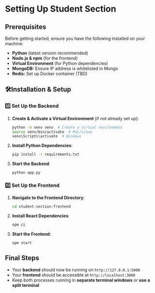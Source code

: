 # Setting Up Student Section

## Prerequisites
Before getting started, ensure you have the following installed on your machine:
- **Python** (latest version recommended)
- **Node.js & npm** (for the frontend)
- **Virtual Environment** (for Python dependencies)
- **MongoDB:** Ensure IP address is whitelisted in Mongo
- **Redis:** Set up Docker container (TBD)
## 🛠Installation & Setup
### 1️⃣ Set Up the Backend
1. **Create & Activate a Virtual Environment** (if not already set up):
   ```sh
   python -m venv venv  # Create a virtual environment
   source venv/bin/activate  # Mac/Linux
   venv\Scripts\activate  # Windows
   ```
2. **Install Python Dependencies**:
   ```sh
   pip install -r requirements.txt
   ```

3. **Start the Backend**:
   ```sh
   python app.py
   ```

### 2️⃣ Set Up the Frontend
1. **Navigate to the Frontend Directory**:
   ```sh
   cd student-section-frontend
   ```
2. **Install React Dependencies**:
   ```sh
   npm ci
   ```
3. **Start the Frontend**:
   ```sh
   npm start
   ```

## Final Steps
- Your **backend** should now be running on `http://127.0.0.1:5000`
- Your **frontend** should be accessible at `http://localhost:3000`
- Keep both processes running in **separate terminal windows** or **use a split terminal**

